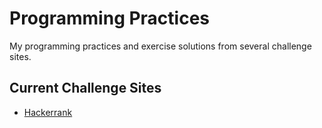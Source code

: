 # Programming Practices

My programming practices and exercise solutions from several challenge sites.

## Current Challenge Sites

- [Hackerrank](https://www.hackerrank.com)

